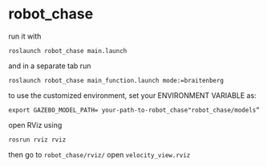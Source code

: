 # robot_chase

run it with 
```
roslaunch robot_chase main.launch
```
and in a separate tab run 
```
roslaunch robot_chase main_function.launch mode:=braitenberg
```
to use the customized environment, set your ENVIRONMENT VARIABLE as:
```
export GAZEBO_MODEL_PATH= your-path-to-robot_chase"robot_chase/models“
```
open RViz using
```
rosrun rviz rviz
```
then go to ```robot_chase/rviz/``` open ```velocity_view.rviz```
